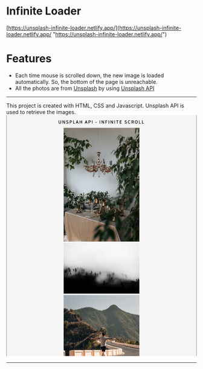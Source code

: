 # Infinite Loader
[https://unsplash-infinite-loader.netlify.app/](https://unsplash-infinite-loader.netlify.app/ "https://unsplash-infinite-loader.netlify.app/")

# Features
- Each time mouse is scrolled down, the new image is loaded automatically. So, the bottom of the page is unreachable.
- All the photos are from [Unsplash](https://unsplash.com/ "Unsplash") by using [Unsplash API](https://unsplash.com/developers "Unsplash API")


------------
This project is created with HTML, CSS and Javascript.
Unsplash API is used to retrieve the images.
![](https://github.com/yagnurl/infinite-loader/blob/main/infinite-loader-preview.png)

------------

